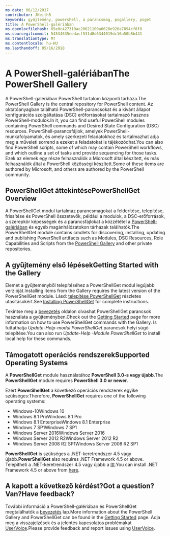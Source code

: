 ```yaml
---
ms.date: 06/12/2017
contributor: JKeithB
keywords: gyűjtemény, powershell, a parancsmag, psgallery, psget
title: A PowerShell-galériában
ms.openlocfilehash: 65e0c427310ac20621109a6620e926a7894cf8f8
ms.sourcegitcommit: 54534635eedacf531d8d6344019dc16a50b8b441
ms.translationtype: MT
ms.contentlocale: hu-HU
ms.lasthandoff: 05/16/2018
---
```

# <a name="the-powershell-gallery"></a><span data-ttu-id="4fb25-103">A PowerShell-galériában</span><span class="sxs-lookup"><span data-stu-id="4fb25-103">The PowerShell Gallery</span></span>

<span data-ttu-id="4fb25-104">A PowerShell-galériában PowerShell tartalom központi tárháza.</span><span class="sxs-lookup"><span data-stu-id="4fb25-104">The PowerShell Gallery is the central repository for PowerShell content.</span></span> <span data-ttu-id="4fb25-105">Az oktatóanyagban található PowerShell-parancsokat és a kívánt állapot konfigurációs szolgáltatása (DSC) erőforrásokat tartalmazó hasznos PowerShell-modulok.</span><span class="sxs-lookup"><span data-stu-id="4fb25-105">In it, you can find useful PowerShell modules containing PowerShell commands and Desired State Configuration (DSC) resources.</span></span>
<span data-ttu-id="4fb25-106">PowerShell-parancsfájlok, amelyek PowerShell-munkafolyamatok, és amely szerkezeti feladatokhoz és tartalmazhat adja meg a műveleti sorrend a ezeket a feladatokat is tájékozódhat.</span><span class="sxs-lookup"><span data-stu-id="4fb25-106">You can also find PowerShell scripts, some of which may contain PowerShell workflows, and which outline a set of tasks and provide sequencing for those tasks.</span></span> <span data-ttu-id="4fb25-107">Ezek az elemek egy része felhasználók a Microsoft által készített, és más felhasználók által a PowerShell közösségi készített.</span><span class="sxs-lookup"><span data-stu-id="4fb25-107">Some of these items are authored by Microsoft, and others are authored by the PowerShell community.</span></span>

## <a name="powershellget-overview"></a><span data-ttu-id="4fb25-108">PowerShellGet áttekintése</span><span class="sxs-lookup"><span data-stu-id="4fb25-108">PowerShellGet Overview</span></span>

<span data-ttu-id="4fb25-109">A PowerShellGet modul tartalmaz parancsmagokat a felderítése, telepítése, frissítése és PowerShell összetevők, például a modulok, a DSC-erőforrások, a szerepkör képességek és a parancsfájlokat a közzététel a [PowerShell-galériában](https://www.PowerShellGallery.com) és egyéb magánhálózatokon tárházak találhatók.</span><span class="sxs-lookup"><span data-stu-id="4fb25-109">The PowerShellGet module contains cmdlets for discovering, installing, updating and publishing PowerShell artifacts such as Modules, DSC Resources, Role Capabilities and Scripts from the [PowerShell Gallery](https://www.PowerShellGallery.com) and other private repositories.</span></span>

## <a name="getting-started-with-the-gallery"></a><span data-ttu-id="4fb25-110">A gyűjtemény első lépések</span><span class="sxs-lookup"><span data-stu-id="4fb25-110">Getting Started with the Gallery</span></span>

<span data-ttu-id="4fb25-111">Elemet a gyűjteményből telepítéséhez a PowerShellGet modul legújabb verzióját.</span><span class="sxs-lookup"><span data-stu-id="4fb25-111">Installing items from the Gallery requires the latest version of the PowerShellGet module.</span></span>
<span data-ttu-id="4fb25-112">Lásd: [telepítése PowerShellGet](installing-psget.md) részletes utasításokért.</span><span class="sxs-lookup"><span data-stu-id="4fb25-112">See [Installing PowerShellGet](installing-psget.md) for complete instructions.</span></span>

<span data-ttu-id="4fb25-113">Tekintse meg a [bevezetés](getting-started.md) oldalon olvashat PowerShellGet parancsok használata a gyűjteményben.</span><span class="sxs-lookup"><span data-stu-id="4fb25-113">Check out the [Getting Started](getting-started.md) page for more information on how to use PowerShellGet commands with the Gallery.</span></span> <span data-ttu-id="4fb25-114">Is futtathatja *Update-Help-modul PowerShellGet* parancsok helyi súgó telepítése.</span><span class="sxs-lookup"><span data-stu-id="4fb25-114">You can also run *Update-Help -Module PowerShellGet* to install local help for these commands.</span></span>

## <a name="supported-operating-systems"></a><span data-ttu-id="4fb25-115">Támogatott operációs rendszerek</span><span class="sxs-lookup"><span data-stu-id="4fb25-115">Supported Operating Systems</span></span>

<span data-ttu-id="4fb25-116">A **PowerShellGet** module használatához **PowerShell 3.0-s vagy újabb**.</span><span class="sxs-lookup"><span data-stu-id="4fb25-116">The **PowerShellGet** module requires **PowerShell 3.0 or newer**.</span></span>

<span data-ttu-id="4fb25-117">Ezért **PowerShellGet** a következő operációs rendszerek egyike szükséges:</span><span class="sxs-lookup"><span data-stu-id="4fb25-117">Therefore, **PowerShellGet** requires one of the following operating systems:</span></span>

- <span data-ttu-id="4fb25-118">Windows-10</span><span class="sxs-lookup"><span data-stu-id="4fb25-118">Windows 10</span></span>
- <span data-ttu-id="4fb25-119">Windows 8.1 Pro</span><span class="sxs-lookup"><span data-stu-id="4fb25-119">Windows 8.1 Pro</span></span>
- <span data-ttu-id="4fb25-120">Windows 8.1 Enterprise</span><span class="sxs-lookup"><span data-stu-id="4fb25-120">Windows 8.1 Enterprise</span></span>
- <span data-ttu-id="4fb25-121">Windows 7 SP1</span><span class="sxs-lookup"><span data-stu-id="4fb25-121">Windows 7 SP1</span></span>
- <span data-ttu-id="4fb25-122">Windows Server 2016</span><span class="sxs-lookup"><span data-stu-id="4fb25-122">Windows Server 2016</span></span>
- <span data-ttu-id="4fb25-123">Windows Server 2012 R2</span><span class="sxs-lookup"><span data-stu-id="4fb25-123">Windows Server 2012 R2</span></span>
- <span data-ttu-id="4fb25-124">Windows Server 2008 R2 SP1</span><span class="sxs-lookup"><span data-stu-id="4fb25-124">Windows Server 2008 R2 SP1</span></span>

<span data-ttu-id="4fb25-125">**PowerShellGet** is szükséges a .NET-keretrendszer 4.5 vagy újabb.</span><span class="sxs-lookup"><span data-stu-id="4fb25-125">**PowerShellGet** also requires .NET Framework 4.5 or above.</span></span> <span data-ttu-id="4fb25-126">Telepítheti a .NET-keretrendszer 4.5 vagy újabb a [Itt](https://msdn.microsoft.com/library/5a4x27ek.aspx).</span><span class="sxs-lookup"><span data-stu-id="4fb25-126">You can install .NET Framework 4.5 or above from [here](https://msdn.microsoft.com/library/5a4x27ek.aspx).</span></span>

## <a name="got-a-question-have-feedback"></a><span data-ttu-id="4fb25-127">A kapott a következő kérdést?</span><span class="sxs-lookup"><span data-stu-id="4fb25-127">Got a question?</span></span> <span data-ttu-id="4fb25-128">Van?</span><span class="sxs-lookup"><span data-stu-id="4fb25-128">Have feedback?</span></span>

<span data-ttu-id="4fb25-129">További információ a PowerShell-galériában és PowerShellGet megtalálhatók a [bevezetés](getting-started.md) lap.</span><span class="sxs-lookup"><span data-stu-id="4fb25-129">More information about the PowerShell Gallery and PowerShellGet can be found in the [Getting Started](getting-started.md) page.</span></span> <span data-ttu-id="4fb25-130">Adja meg a visszajelzések és a jelentés kapcsolatos problémákat [UserVoice](http://windowsserver.uservoice.com/forums/301869-powershell).</span><span class="sxs-lookup"><span data-stu-id="4fb25-130">Please provide feedback and report issues using [UserVoice](http://windowsserver.uservoice.com/forums/301869-powershell).</span></span>